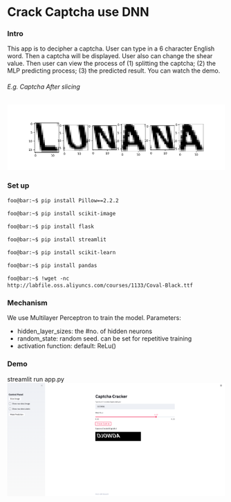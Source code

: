 # Crack Captcha use DNN

### Intro
This app is to decipher a captcha.
User can type in a 6 character English word. Then a captcha will be displayed. User also can change the shear value.
Then user can view the process of (1) splitting the captcha; (2) the MLP predicting process; 
(3) the predicted result.
You can watch the demo.
###### E.g. Captcha After slicing 
![image](assets/slice.png)
### Set up
```console
foo@bar:~$ pip install Pillow==2.2.2
```
```console
foo@bar:~$ pip install scikit-image
```
```console
foo@bar:~$ pip install flask
```
```console
foo@bar:~$ pip install streamlit 
```
```console
foo@bar:~$ pip install scikit-learn
```
```console
foo@bar:~$ pip install pandas
```
```console
foo@bar:~$ !wget -nc http://labfile.oss.aliyuncs.com/courses/1133/Coval-Black.ttf
```

### Mechanism 
We use Multilayer Perceptron to train the model.
Parameters:
- hidden_layer_sizes: the #no. of hidden neurons
- random_state: random seed. can be set for repetitive training
- activation function: default: ReLu()

### Demo
streamlit run app.py
[![Watch the video](assets/main.png)](https://youtu.be/KOvr5T7Y2W8)